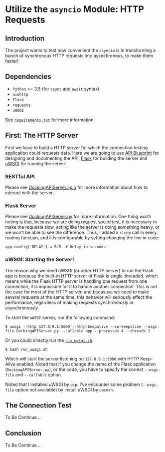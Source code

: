 # Utilize the `asyncio` Module: HTTP Requests

## Introduction

The project wants to test how convenient the `asyncio` is in transforming a bunch of synchronous HTTP requests into aysnchronous, to make them faster!

## Dependencies

* `Python` >= 3.5 (for `async` and `await` syntax)
* `aiohttp`
* `Flask`
* `requests`
* `uWSGI`

See [`requirements.txt`](./requirements.txt) for more information.

## First: The HTTP Server

First we have to build a HTTP server for which the connection testing application could requests data. Here we are going to use [API Blueprint](https://apiblueprint.org/) for designing and documenting the API, [Flask](http://flask.pocoo.org/docs/0.12/) for building the server and [uWSGI](https://uwsgi-docs.readthedocs.io/en/latest/) for running the server.

### RESTful API

Please see [DockingAPIServer.apib](./DockingAPIServer.apib) for more information about how to interact with the server.

### Flask Server

Please see [DockingAPIServer.py](./DockingAPIServer.py) for more information. One thing worth noting is that, because we are doing request speed test, it is necessary to make the requests slow, acting like the server is doing something heavy, or we won't be able to see the difference. Thus, I added a `sleep` call in every routing function, and it is configurable by setting changing the line in code:

```
app.config['DELAY'] = 0.5  # Delay in seconds
```

### uWSGI: Starting the Server!

The reason why we need uWSGI (or other HTTP server) to run the Flask app is because the built-in HTTP server of Flask is single-threaded, which means while the Flask HTTP server is handling one request from one connection, it is impossible for it to handle another connection. This is not the case for most of the HTTP server, and becasuse we need to make several requests at the same time, this behavior will seriously affect the performance, regardless of making requests synchronously or asynchronously.

To start the `uWSGI` server, run the following command:

```
$ uwsgi --http 127.0.0.1:5000 --http-keepalive --so-keepalive --wsgi-file DockingAPIServer.py --callable app --processes 4 --threads 2
```

Or you could directly run the [`run_uwsgi.sh`](./run_uwsgi.sh).

```
$ bash run_uwsgi.sh
```

Which will start the server listening on `127.0.0.1:5000` with HTTP Keep-Alive enabled. Noted that if you change the name of the Flask application (`DockingAPIServer.py`), or the code, you have to specify the correct `--wsgi-file` and `--callable` option.

Noted that I installed uWSGI by `pip`. I've encounter some problem (`--wsgi-file` option not available) by install uWSGI by `pacman`.

## The Connection Test

To Be Continue...

## Conclusion

To Be Continue...
